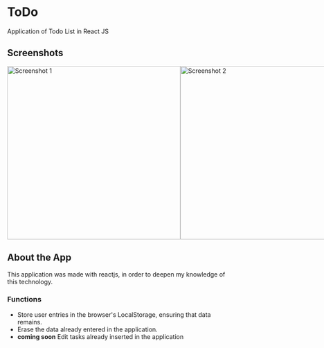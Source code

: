 # ToDo
Application of Todo List in React JS
</br>
<h2>Screenshots</h2>
<div style="display: flex; justify-content: space-around;">
  <img src="https://raw.githubusercontent.com/Ted2370/ToDo/main/screenshots/screenshot01.png" alt="Screenshot 1" height="400" >
  <img src="https://raw.githubusercontent.com/Ted2370/ToDo/main/screenshots/screenshot02.png" alt="Screenshot 2" height="400" >
  <img src="https://raw.githubusercontent.com/Ted2370/ToDo/main/screenshots/screenshot03.png" alt="Screenshot 3" height="400" >
</div>



## About the App

This application was made with reactjs, in order to deepen my knowledge of this technology.
### Functions
<ul>
<li>  Store user entries in the browser's LocalStorage, ensuring that data remains. </li>
<li>  Erase the data already entered in the application. </li>
<li>  <strong>coming soon</strong> Edit tasks already inserted in the application </li>

</ul>
